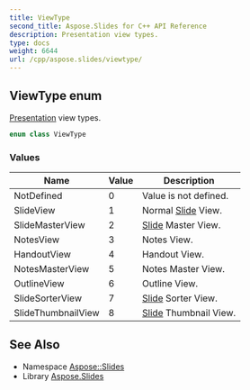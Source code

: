 ```yaml
---
title: ViewType
second_title: Aspose.Slides for C++ API Reference
description: Presentation view types.
type: docs
weight: 6644
url: /cpp/aspose.slides/viewtype/
---
```

## ViewType enum


[Presentation](../presentation/) view types.

```cpp
enum class ViewType
```

### Values

| Name | Value | Description |
| --- | --- | --- |
| NotDefined | 0 | Value is not defined. |
| SlideView | 1 | Normal [Slide](../slide/) View. |
| SlideMasterView | 2 | [Slide](../slide/) Master View. |
| NotesView | 3 | Notes View. |
| HandoutView | 4 | Handout View. |
| NotesMasterView | 5 | Notes Master View. |
| OutlineView | 6 | Outline View. |
| SlideSorterView | 7 | [Slide](../slide/) Sorter View. |
| SlideThumbnailView | 8 | [Slide](../slide/) Thumbnail View. |

## See Also

* Namespace [Aspose::Slides](../)
* Library [Aspose.Slides](../../)
